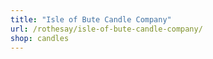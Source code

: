 ```yaml
---
title: "Isle of Bute Candle Company"
url: /rothesay/isle-of-bute-candle-company/
shop: candles
---
```

